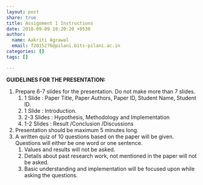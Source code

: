 ```yaml
---
layout: post
share: true
title: Assignment 1 Instructions
date: 2018-09-09 18:20:20 +0530
author:
  name: Aakriti Agrawal
  email: f2015276@pilani.bits-pilani.ac.in
categories: []
tags: []

---
```

**GUIDELINES FOR THE PRESENTATION:**

1. Prepare 6-7 slides for the presentation. Do not make more than 7 slides.
   1. 1 Slide : Paper Title, Paper Authors, Paper ID, Student Name, Student ID.
   2. 1 Slide : Introduction.
   3. 2-3 Slides : Hypothesis, Methodology and Implementation
   4. 1-2 Slides : Result /Conclusion /Discussions
2. Presentation should be maximum 5 minutes long. 
3. A written quiz of 10 questions based on the paper will be given. Questions will either be one word or one sentence.
   1. Values and results will not be asked. 
   2. Details about past research work, not mentioned in the paper will not be asked.
   3. Basic understanding and implementation will be focused upon while asking the questions.